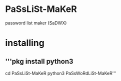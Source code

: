 # PaSsLiSt-MaKeR
password list maker (SaDWX)
# installing 
## '''pkg install python3
cd PaSsLiSt-MaKeR
python3 PaSsWoRdLiSt-MaKeR'''
